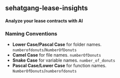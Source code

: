 ## sehatgang-lease-insights
#### Analyze your lease contracts with AI

### Naming Conventions
- **Lower Case/Pascal Case** for folder names. `numberofdonuts`/`NumberOfDonuts`
- **Camel Case** for file names. `numberOfDonuts`
- **Snake Case** for variable names. `number_of_donuts`
- **Pascal Case/Lower Case** for function names. `NumberOfDonuts`/`numberofdonuts`
